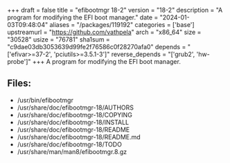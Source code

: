 +++
draft = false
title = "efibootmgr 18-2"
version = "18-2"
description = "A program for modifying the EFI boot manager."
date = "2024-01-03T09:48:04"
aliases = "/packages/119192"
categories = ['base']
upstreamurl = "https://github.com/vathpela"
arch = "x86_64"
size = "30528"
usize = "76781"
sha1sum = "c9dae03db3053639d99fe2f76586c0f28270afa0"
depends = "['efivar>=37-2', 'pciutils>=3.5.1-3']"
reverse_depends = "['grub2', 'hw-probe']"
+++
A program for modifying the EFI boot manager.

## Files: 
* /usr/bin/efibootmgr
* /usr/share/doc/efibootmgr-18/AUTHORS
* /usr/share/doc/efibootmgr-18/COPYING
* /usr/share/doc/efibootmgr-18/INSTALL
* /usr/share/doc/efibootmgr-18/README
* /usr/share/doc/efibootmgr-18/README.md
* /usr/share/doc/efibootmgr-18/TODO
* /usr/share/man/man8/efibootmgr.8.gz
